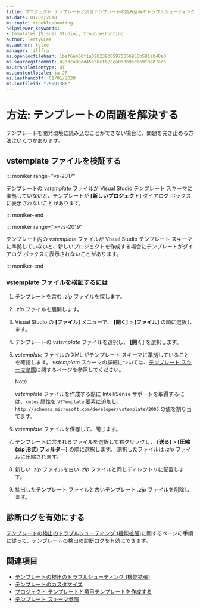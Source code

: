 ```yaml
---
title: プロジェクト テンプレートと項目テンプレートの読み込みのトラブルシューティング
ms.date: 01/02/2018
ms.topic: troubleshooting
helpviewer_keywords:
- templates [Visual Studio], troubleshooting
author: TerryGLee
ms.author: tglee
manager: jillfra
ms.openlocfilehash: 1bef6a460f1a59823930597565b955b591ab48a0
ms.sourcegitcommit: d233ca00ad45e50cf62cca0d0b95dc69f0a87ad6
ms.translationtype: HT
ms.contentlocale: ja-JP
ms.lasthandoff: 01/01/2020
ms.locfileid: "75591386"
---
```

# <a name="how-to-troubleshoot-templates"></a>方法: テンプレートの問題を解決する

テンプレートを開発環境に読み込むことができない場合に、問題を突き止める方法はいくつかあります。

## <a name="validate-the-vstemplate-file"></a>vstemplate ファイルを検証する

::: moniker range="vs-2017"

テンプレートの *vstemplate* ファイルが Visual Studio テンプレート スキーマに準拠していないと、テンプレートが **[新しいプロジェクト]** ダイアログ ボックスに表示されないことがあります。

::: moniker-end

::: moniker range=">=vs-2019"

テンプレート内の *vstemplate* ファイルが Visual Studio テンプレート スキーマに準拠していないと、新しいプロジェクトを作成する場合にテンプレートがダイアログ ボックスに表示されないことがあります。

::: moniker-end

### <a name="to-validate-the-vstemplate-file"></a>vstemplate ファイルを検証するには

1. テンプレートを含む *.zip* ファイルを探します。

1. *.zip* ファイルを展開します。

1. Visual Studio の **[ファイル]** メニューで、 **[開く]**  >  **[ファイル]** の順に選択します。

1. テンプレートの *vstemplate* ファイルを選択し、 **[開く]** を選択します。

1. *vstemplate* ファイルの XML がテンプレート スキーマに準拠していることを確認します。 *vstemplate* スキーマの詳細については、[テンプレート スキーマ参照](../extensibility/visual-studio-template-schema-reference.md)に関するページを参照してください。

    > [!NOTE]
    > *vstemplate* ファイルを作成する際に IntelliSense サポートを取得するには、`xmlns` 属性を `VSTemplate` 要素に追加し、 `http://schemas.microsoft.com/developer/vstemplate/2005` の値を割り当てます。

1. *vstemplate* ファイルを保存して、閉じます。

1. テンプレートに含まれるファイルを選択して右クリックし、 **[送る]**  >  **[圧縮 (zip 形式) フォルダー]** の順に選択します。 選択したファイルは *.zip* ファイルに圧縮されます。

1. 新しい *.zip* ファイルを古い *.zip* ファイルと同じディレクトリに配置します。

1. 抽出したテンプレート ファイルと古いテンプレート *.zip* ファイルを削除します。

## <a name="enable-diagnostic-logging"></a>診断ログを有効にする

[テンプレートの検出のトラブルシューティング (機能拡張)](../extensibility/troubleshooting-template-discovery.md)に関するページの手順に従って、テンプレートの検出の診断ログを有効にできます。

## <a name="see-also"></a>関連項目

- [テンプレートの検出のトラブルシューティング (機能拡張)](../extensibility/troubleshooting-template-discovery.md)
- [テンプレートのカスタマイズ](../ide/customizing-project-and-item-templates.md)
- [プロジェクト テンプレートと項目テンプレートを作成する](../ide/creating-project-and-item-templates.md)
- [テンプレート スキーマ参照](../extensibility/visual-studio-template-schema-reference.md)
